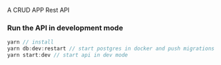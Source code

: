 A CRUD APP Rest API

### Run the API in development mode
```javascript
yarn // install
yarn db:dev:restart // start postgres in docker and push migrations
yarn start:dev // start api in dev mode
```
